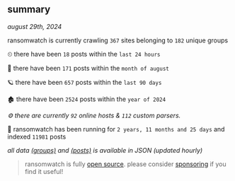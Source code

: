 
## summary
_august 29th, 2024_

ransomwatch is currently crawling `367` sites belonging to `182` unique groups

⏲ there have been `18` posts within the `last 24 hours`

🦈 there have been `171` posts within the `month of august`

🪐 there have been `657` posts within the `last 90 days`

🏚 there have been `2524` posts within the `year of 2024`

_⚙️ there are currently `92` online hosts & `112` custom parsers._

🦕 ransomwatch has been running for `2 years, 11 months and 25 days` and indexed `11981` posts

_all data  [(groups)](http://ransomwhat.telemetry.ltd/groups) and [(posts)](http://ransomwhat.telemetry.ltd/posts) is available in JSON (updated hourly)_

> ransomwatch is fully [open source](https://github.com/joshhighet/ransomwatch#ransomwatch--). please consider [sponsoring](https://github.com/sponsors/joshhighet) if you find it useful!
